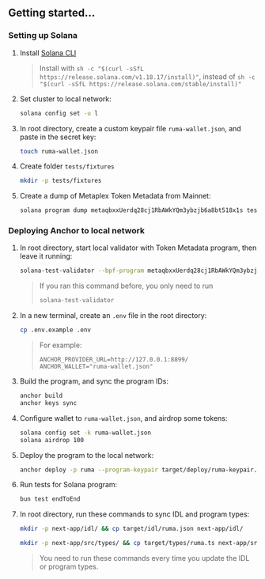 ## Getting started...

### Setting up Solana

1. Install [Solana CLI](https://solana.com/docs/intro/installation)

   > Install with `sh -c "$(curl -sSfL https://release.solana.com/v1.18.17/install)"`, instead of `sh -c "$(curl -sSfL https://release.solana.com/stable/install)"`

2. Set cluster to local network:

   ```bash
   solana config set -u l
   ```

3. In root directory, create a custom keypair file `ruma-wallet.json`, and paste in the secret key:

   ```bash
   touch ruma-wallet.json
   ```

4. Create folder `tests/fixtures`

   ```bash
   mkdir -p tests/fixtures
   ```

5. Create a dump of Metaplex Token Metadata from Mainnet:

   ```bash
   solana program dump metaqbxxUerdq28cj1RbAWkYQm3ybzjb6a8bt518x1s tests/fixtures/mpl_token_metadata.so -u m
   ```

### Deploying Anchor to local network

1. In root directory, start local validator with Token Metadata program, then leave it running:

   ```bash
   solana-test-validator --bpf-program metaqbxxUerdq28cj1RbAWkYQm3ybzjb6a8bt518x1s tests/fixtures/mpl_token_metadata.so -r
   ```

   > If you ran this command before, you only need to run
   >
   > ```bash
   > solana-test-validator
   > ```

2. In a new terminal, create an `.env` file in the root directory:

   ```bash
   cp .env.example .env
   ```

   > For example:
   >
   > ```env
   > ANCHOR_PROVIDER_URL=http://127.0.0.1:8899/
   > ANCHOR_WALLET="ruma-wallet.json"
   > ```

3. Build the program, and sync the program IDs:

   ```bash
   anchor build
   anchor keys sync
   ```

4. Configure wallet to `ruma-wallet.json`, and airdrop some tokens:

   ```bash
   solana config set -k ruma-wallet.json
   solana airdrop 100
   ```

5. Deploy the program to the local network:

   ```bash
   anchor deploy -p ruma --program-keypair target/deploy/ruma-keypair.json
   ```

6. Run tests for Solana program:

   ```bash
   bun test endToEnd
   ```

7. In root directory, run these commands to sync IDL and program types:

   ```bash
   mkdir -p next-app/idl/ && cp target/idl/ruma.json next-app/idl/
   ```
   ```bash
   mkdir -p next-app/src/types/ && cp target/types/ruma.ts next-app/src/types/
   ```

   > You need to run these commands every time you update the IDL or program types.
